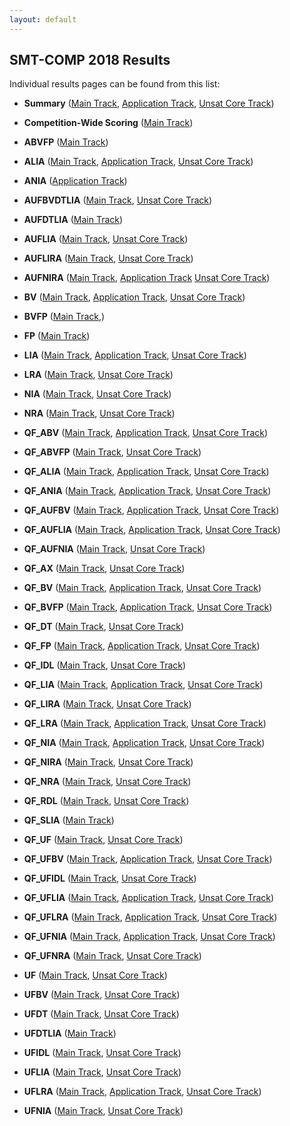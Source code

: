 ```yaml
---
layout: default
---
```


## SMT-COMP 2018 Results

Individual results pages can be found from this list:

- **Summary** ([Main Track](results-summary.html),
    [Application Track](results-app-summary.html),
    [Unsat Core Track](results-ucore-summary.html))

- **Competition-Wide Scoring** ([Main Track](results-competition-main.html))

- **ABVFP** ([Main Track](results-ABVFP.html))

- **ALIA** ([Main Track](results-ALIA.html), 
   [Application Track](results-ALIA-app.html),
   [Unsat Core Track](results-ALIA-ucore.html))

- **ANIA** ([Application Track](results-ANIA-app.html))

- **AUFBVDTLIA** ([Main Track](results-AUFBVDTLIA.html),
   [Unsat Core Track](results-AUFBVDTLIA-ucore.html))

- **AUFDTLIA** ([Main Track](results-AUFDTLIA.html))

- **AUFLIA** ([Main Track](results-AUFLIA.html), 
   [Unsat Core Track](results-AUFLIA-ucore.html))

- **AUFLIRA** ([Main Track](results-AUFLIRA.html),
   [Unsat Core Track](results-AUFLIRA-ucore.html))

- **AUFNIRA** ([Main Track](results-AUFNIRA.html),
   [Application Track](results-AUFNIRA-app.html)
   [Unsat Core Track](results-AUFNIRA-ucore.html))

- **BV** ([Main Track](results-BV.html),
   [Application Track](results-BV-app.html),
   [Unsat Core Track](results-BV-ucore.html))

- **BVFP** ([Main Track](results-BVFP.html),)

- **FP** ([Main Track](results-FP.html))

- **LIA** ([Main Track](results-LIA.html),
   [Application Track](results-LIA-app.html),
   [Unsat Core Track](results-LIA-ucore.html))

- **LRA** ([Main Track](results-LRA.html),
   [Unsat Core Track](results-LRA-ucore.html))

- **NIA** ([Main Track](results-NIA.html),
   [Unsat Core Track](results-NIA-ucore.html))

- **NRA** ([Main Track](results-NRA.html),
   [Unsat Core Track](results-NRA-ucore.html))

- **QF_ABV** ([Main Track](results-QF_ABV.html),
   [Application Track](results-QF_ABV-app.html),
   [Unsat Core Track](results-QF_ABV-ucore.html))

- **QF_ABVFP** ([Main Track](results-QF_ABVFP.html),
   [Unsat Core Track](results-QF_ABVFP-ucore.html))

- **QF_ALIA** ([Main Track](results-QF_ALIA.html),
   [Application Track](results-QF_ALIA-app.html),
   [Unsat Core Track](results-QF_ALIA-ucore.html))

- **QF_ANIA** ([Main Track](results-QF_ANIA.html),
   [Application Track](results-QF_ANIA-app.html),
   [Unsat Core Track](results-QF_ANIA-ucore.html))

- **QF_AUFBV** ([Main Track](results-QF_AUFBV.html),
   [Application Track](results-QF_AUFBV-app.html),
   [Unsat Core Track](results-QF_AUFBV-ucore.html))

- **QF_AUFLIA** ([Main Track](results-QF_AUFLIA.html),
   [Application Track](results-QF_AUFLIA-app.html),
   [Unsat Core Track](results-QF_AUFLIA-ucore.html))

- **QF_AUFNIA** ([Main Track](results-QF_AUFNIA.html),
  [Unsat Core Track](results-QF_AUFNIA-ucore.html))

- **QF_AX** ([Main Track](results-QF_AX.html),
   [Unsat Core Track](results-QF_AX-ucore.html))

- **QF_BV** ([Main Track](results-QF_BV.html),
   [Application Track](results-QF_BV-app.html),
   [Unsat Core Track](results-QF_BV-ucore.html))

- **QF_BVFP** ([Main Track](results-QF_BVFP.html),
   [Application Track](results-QF_BVFP-app.html),
   [Unsat Core Track](results-QF_BVFP-ucore.html))

- **QF_DT** ([Main Track](results-QF_DT.html),
   [Unsat Core Track](results-QF_DT-ucore.html))

- **QF_FP** ([Main Track](results-QF_FP.html),
   [Application Track](results-QF_FP-app.html),
   [Unsat Core Track](results-QF_FP-ucore.html))

- **QF_IDL** ([Main Track](results-QF_IDL.html),
   [Unsat Core Track](results-QF_IDL-ucore.html))

- **QF_LIA** ([Main Track](results-QF_LIA.html),
   [Application Track](results-QF_LIA-app.html),
   [Unsat Core Track](results-QF_LIA-ucore.html))

- **QF_LIRA** ([Main Track](results-QF_LIRA.html),
  [Unsat Core Track](results-QF_LIRA-ucore.html))

- **QF_LRA** ([Main Track](results-QF_LRA.html),
   [Application Track](results-QF_LRA-app.html),
   [Unsat Core Track](results-QF_LRA-ucore.html))

- **QF_NIA** ([Main Track](results-QF_NIA.html),
  [Application Track](results-QF_NIA-app.html),
  [Unsat Core Track](results-QF_NIA-ucore.html))

- **QF_NIRA** ([Main Track](results-QF_NIRA.html),
  [Unsat Core Track](results-QF_NIRA-ucore.html))

- **QF_NRA** ([Main Track](results-QF_NRA.html),
   [Unsat Core Track](results-QF_NRA-ucore.html))

- **QF_RDL** ([Main Track](results-QF_RDL.html),
   [Unsat Core Track](results-QF_RDL-ucore.html))

- **QF_SLIA** ([Main Track](results-QF_SLIA.html))

- **QF_UF** ([Main Track](results-QF_UF.html),
   [Unsat Core Track](results-QF_UF-ucore.html))

- **QF_UFBV** ([Main Track](results-QF_UFBV.html),
   [Application Track](results-QF_UFBV-app.html),
   [Unsat Core Track](results-QF_UFBV-ucore.html))

- **QF_UFIDL** ([Main Track](results-QF_UFIDL.html),
   [Unsat Core Track](results-QF_UFIDL-ucore.html))

- **QF_UFLIA** ([Main Track](results-QF_UFLIA.html),
   [Application Track](results-QF_UFLIA-app.html),
   [Unsat Core Track](results-QF_UFLIA-ucore.html))

- **QF_UFLRA** ([Main Track](results-QF_UFLRA.html),
   [Application Track](results-QF_UFLRA-app.html),
   [Unsat Core Track](results-QF_UFLRA-ucore.html))

- **QF_UFNIA** ([Main Track](results-QF_UFNIA.html),
   [Application Track](results-QF_UFNIA-app.html),
   [Unsat Core Track](results-QF_UFNIA-ucore.html))

- **QF_UFNRA** ([Main Track](results-QF_UFNRA.html),
   [Unsat Core Track](results-QF_UFNRA-ucore.html))

- **UF** ([Main Track](results-UF.html),
   [Unsat Core Track](results-UF-ucore.html))

- **UFBV** ([Main Track](results-UFBV.html),
   [Unsat Core Track](results-UFBV-ucore.html))

- **UFDT** ([Main Track](results-UFDT.html),
   [Unsat Core Track](results-UFDT-ucore.html))

- **UFDTLIA** ([Main Track](results-UFDTLIA.html))

- **UFIDL** ([Main Track](results-UFIDL.html),
   [Unsat Core Track](results-UFIDL-ucore.html))

- **UFLIA** ([Main Track](results-UFLIA.html),
   [Unsat Core Track](results-UFLIA-ucore.html))

- **UFLRA** ([Main Track](results-UFLRA.html),
   [Application Track](results-UFLRA-app.html),
   [Unsat Core Track](results-UFLRA-ucore.html))

- **UFNIA** ([Main Track](results-UFNIA.html),
   [Unsat Core Track](results-UFNIA-ucore.html))
